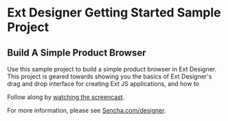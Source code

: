 Ext Designer Getting Started Sample Project
===========================================

Build A Simple Product Browser
------------------------------

Use this sample project to build a simple product browser in Ext Designer. This project is geared towards showing you the basics of Ext Designer's drag and drop interface for creating Ext JS applications, and how to 

Follow along by [watching the screencast](http://www.sencha.com/learn2/build-a-simple-product-browser-in-5-minutes/).

For more information, please see [Sencha.com/designer](http://www.sencha.com/products/designer).